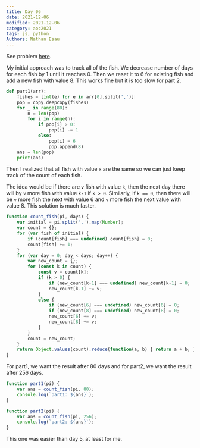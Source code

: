 ```yaml
---
title: Day 06
date: 2021-12-06
modified: 2021-12-06
category: aoc2021
tags: js, python
Authors: Nathan Esau
---
```


See problem [here](https://adventofcode.com/2021/day/6).

My initial approach was to track all of the fish. We decrease number of days for each fish by 1 until it reaches 0. Then we reset it to 6 for existing fish and add a new fish with value 8. This works fine but it is too slow for part 2.

```python
def part1(arr):
    fishes = [int(e) for e in arr[0].split(',')]
    pop = copy.deepcopy(fishes)
    for _ in range(80):
        n = len(pop)
        for i in range(n):
            if pop[i] > 0:
                pop[i] -= 1
            else:
                pop[i] = 6
                pop.append(8)
    ans = len(pop)
    print(ans)
```

Then I realized that all fish with value `x` are the same so we can just keep track of the count of each fish.

The idea would be if there are `v` fish with value `k`, then the next day there will by `v` more fish with value `k-1` if `k > 0`. Similarly, if `k == 0`, then there will be `v` more fish the next with value 6 and `v` more fish the next value with value 8. This solution is much faster.

```js
function count_fish(pi, days) {
    var initial = pi.split(',').map(Number);
    var count = {};
    for (var fish of initial) {
        if (count[fish] === undefined) count[fish] = 0;
        count[fish] += 1;
    }
    for (var day = 0; day < days; day++) {
        var new_count = {};
        for (const k in count) {
            const v = count[k];
            if (k > 0) {
                if (new_count[k-1] === undefined) new_count[k-1] = 0;
                new_count[k-1] += v;
            }
            else {
                if (new_count[6] === undefined) new_count[6] = 0;
                if (new_count[8] === undefined) new_count[8] = 0;
                new_count[6] += v;
                new_count[8] += v;
            }
        }
        count = new_count;
    }
    return Object.values(count).reduce(function(a, b) { return a + b; });
}
```

For part1, we want the result after 80 days and for part2, we want the result after 256 days.

```js
function part1(pi) {
    var ans = count_fish(pi, 80);
    console.log(`part1: ${ans}`);
}

function part2(pi) {
    var ans = count_fish(pi, 256);
    console.log(`part2: ${ans}`);
}
```

This one was easier than day 5, at least for me.